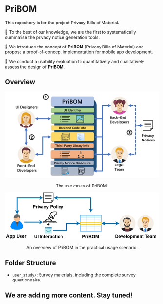 # PriBOM

This repository is for the project Privacy Bills of Material. 

🚀 To the best of our knowledge, we are the first to systematically summarise the privacy notice generation tools.

🚀 We introduce the concept of **PriBOM** (Privacy Bills of Material) and propose a proof-of-concept implementation for mobile app development.

🚀 We conduct a usability evaluation to quantitatively and qualitatively assess the design of **PriBOM**.  

## Overview

<img title="" src="./overview_img/PriBOM_use_cases.jpg" alt="" data-align="center">
<p align="center">
The use cases of PriBOM.
</p>

<img title="" src="./overview_img/PriBOM_overview.png" alt="" data-align="center">
<p align="center">
An overview of PriBOM in the practical usage scenario.
</p>

## Folder Structure

- `user_study/`: Survey materials, including the complete survey questionnaire.

## We are adding more content. Stay tuned!